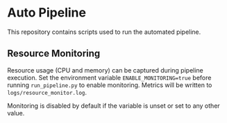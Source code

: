# Auto Pipeline

This repository contains scripts used to run the automated pipeline.

## Resource Monitoring

Resource usage (CPU and memory) can be captured during pipeline execution.
Set the environment variable `ENABLE_MONITORING=true` before running
`run_pipeline.py` to enable monitoring. Metrics will be written to
`logs/resource_monitor.log`.

Monitoring is disabled by default if the variable is unset or set to any
other value.
